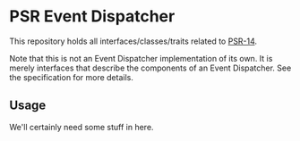 PSR Event Dispatcher
====================

This repository holds all interfaces/classes/traits related to
[PSR-14](http://www.php-fig.org/psr/psr-14/).

Note that this is not an Event Dispatcher implementation of its own. It is merely interfaces that describe the components of an Event Dispatcher.  See the specification for more details.

Usage
-----

We'll certainly need some stuff in here.
